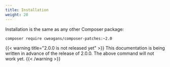 ```yaml
---
title: Installation
weight: 20
---
```


Installation is the same as any other Composer package:

```shell
composer require cweagans/composer-patches:~2.0
```

{{< warning title="2.0.0 is not released yet" >}}
This documentation is being written in advance of the release of 2.0.0. The above command will not work yet.
{{< /warning >}}
